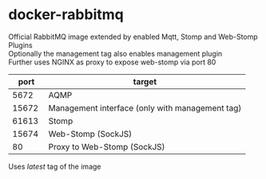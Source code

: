 # docker-rabbitmq

Official RabbitMQ image extended by enabled Mqtt, Stomp and Web-Stomp Plugins  
Optionally the management tag also enables management plugin  
Further uses NGINX as proxy to expose web-stomp via port 80

| port | target |
|------|--------|
| 5672 | AQMP |
| 15672 | Management interface (only with management tag) |
| 61613 | Stomp |
| 15674 | Web-Stomp (SockJS) |
| 80 | Proxy to Web-Stomp (SockJS) |

Uses *latest* tag of the image
